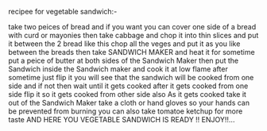 recipee for vegetable sandwich:-

take two peices of bread and if you want you can cover one side of a bread with curd or mayonies 
then take cabbage and chop it into thin slices and put it between the 2 bread 
like this chop all the veges and put it as you like between the breads
then take SANDWICH MAKER and heat it for sometime 
put a peice of butter at both sides of the Sandwich Maker
then put the Sandwich inside the Sandwich maker and cook it at low flame 
after sometime just flip it you will see that the sandwich will be cooked from one side and if not then wait until it gets cooked
after it gets cooked from one side flip it so it gets cooked from other side also 
As it gets cooked take it out of the Sandwich Maker 
take a cloth or hand gloves so your hands can be prevented from burning 
you can also take tomatoe ketchup for more taste 
AND HERE YOU VEGETABLE SANDWICH IS READY !! ENJOY!!...